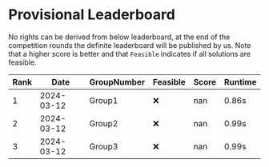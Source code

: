 # Provisional Leaderboard

No rights can be derived from below leaderboard, at the end of the competition rounds the definite leaderboard will be published by us. Note that a higher score is better and that `Feasible` indicates if all solutions are feasible.

<!-- LEADERBOARD_START -->
| Rank | Date | GroupNumber | Feasible | Score | Runtime |
| ------ | ------------ | ------------------- |-------------| ------- | ------- |
| 1 | 2024-03-12 | Group1 | ❌ | nan | 0.86s |
| 2 | 2024-03-12 | Group2 | ❌ | nan | 0.99s |
| 3 | 2024-03-12 | Group3 | ❌ | nan | 0.99s |
<!-- LEADERBOARD_END -->
